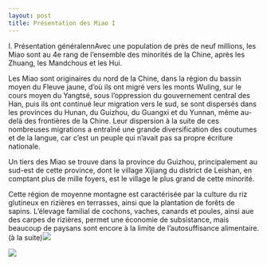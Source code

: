 ```yaml
---
layout: post
title: Présentation des Miao I
---
```


I. Présentation généralennAvec une population de près de neuf millions, les Miao sont au 4e  rang de l’ensemble des minorités de la Chine, après les Zhuang, les Mandchous et les Hui.

Les Miao sont originaires du nord de la Chine, dans la région du bassin moyen du Fleuve jaune, d’où ils ont migré vers les monts Wuling, sur le cours moyen du Yangtsé, sous l’oppression du gouvernement central des Han, puis ils ont continué leur migration vers le sud, se sont dispersés dans les provinces du Hunan, du Guizhou, du Guangxi et du Yunnan, même au-delà des frontières de la Chine. Leur dispersion à la suite de ces nombreuses migrations a entraîné une grande diversification des coutumes et de la langue, car c’est un peuple qui n’avait pas sa propre écriture nationale. 

Un tiers des Miao se trouve dans la province du Guizhou, principalement au sud-est de cette province, dont le village Xijiang du district de Leishan, en comptant plus de mille foyers, est le village le plus grand de cette minorité.

Cette région de moyenne montagne est caractérisée par la culture du riz glutineux en rizières en terrasses, ainsi que la plantation de forêts de sapins. L’élevage familial de cochons, vaches, canards et poules, ainsi aue des carpes de rizières, permet une économie de subsistance, mais beaucoup de paysans sont encore à la limite de l’autosuffisance alimentaire. (à la suite)![](http://www.francaisblog.com/fy/images/p1010412.jpg)

![](http://www.francaisblog.com/fy/images/p1010412_copy1.jpg)

